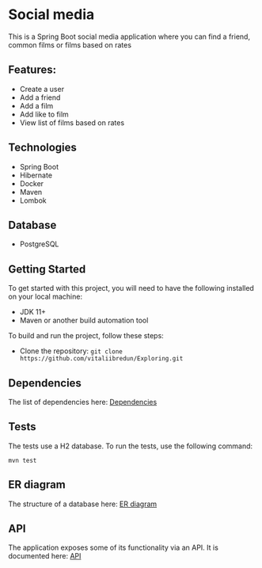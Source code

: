 # Social media 

This is a Spring Boot social media application where you can find a friend, common films or films based on rates
  
## Features:	
- Create a user
- Add a friend
- Add a film 
- Add like to film
- View list of films based on rates

## Technologies
* Spring Boot
* Hibernate
* Docker
* Maven
* Lombok

## Database
- PostgreSQL
 
## Getting Started
To get started with this project, you will need to have the following installed on your local machine:

* JDK 11+
* Maven or another build automation tool 

To build and run the project, follow these steps:

* Clone the repository: `git clone https://github.com/vitaliibredun/Exploring.git`

## Dependencies

The list of dependencies here: [Dependencies]()

## Tests

The tests use a H2 database.
To run the tests, use the following command:

    mvn test

## ER diagram

The structure of a database here: [ER diagram]()

## API

The application exposes some of its functionality via an API. It is documented here: [API]()

